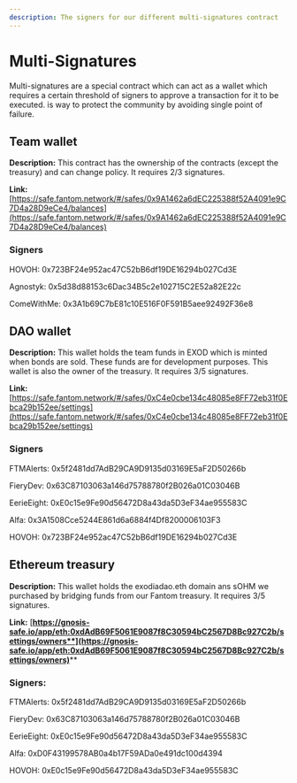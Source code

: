 ```yaml
---
description: The signers for our different multi-signatures contract
---
```


# Multi-Signatures

Multi-signatures are a special contract which can act as a wallet which requires a certain threshold of signers to approve a transaction for it to be executed. is way to protect the community by avoiding single point of failure.

## Team wallet

**Description:** This contract has the ownership of the contracts (except the treasury) and can change policy. It requires 2/3 signatures.

**Link:** [https://safe.fantom.network/#/safes/0x9A1462a6dEC225388f52A4091e9C7D4a28D9eCe4/balances](https://safe.fantom.network/#/safes/0x9A1462a6dEC225388f52A4091e9C7D4a28D9eCe4/balances)

### Signers

HOVOH: 0x723BF24e952ac47C52bB6df19DE16294b027Cd3E

Agnostyk: 0x5d38d88153c6Dac34B5c2e102715C2E52a82E22c

ComeWithMe: 0x3A1b69C7bE81c10E516F0F591B5aee92492F36e8

## DAO wallet

**Description:** This wallet holds the team funds in EXOD which is minted when bonds are sold. These funds are for development purposes. This wallet is also the owner of the treasury. It requires 3/5 signatures.

**Link:** [https://safe.fantom.network/#/safes/0xC4e0cbe134c48085e8FF72eb31f0Ebca29b152ee/settings](https://safe.fantom.network/#/safes/0xC4e0cbe134c48085e8FF72eb31f0Ebca29b152ee/settings)

### Signers

FTMAlerts: 0x5f2481dd7AdB29CA9D9135d03169E5aF2D50266b

FieryDev: 0x63C87103063a146d75788780f2B026a01C03046B

EerieEight: 0xE0c15e9Fe90d56472D8a43da5D3eF34ae955583C

Alfa: 0x3A1508Cce5244E861d6a6884f4Df8200006103F3

HOVOH: 0x723BF24e952ac47C52bB6df19DE16294b027Cd3E

## Ethereum treasury

**Description:** This wallet holds the exodiadao.eth domain ans sOHM we purchased by bridging funds from our Fantom treasury. It requires 3/5 signatures.

**Link:** [**https://gnosis-safe.io/app/eth:0xdAdB69F5061E9087f8C30594bC2567D8Bc927C2b/settings/owners**](https://gnosis-safe.io/app/eth:0xdAdB69F5061E9087f8C30594bC2567D8Bc927C2b/settings/owners)****

### Signers:

FTMAlerts: 0x5f2481dd7AdB29CA9D9135d03169E5aF2D50266b

FieryDev: 0x63C87103063a146d75788780f2B026a01C03046B

EerieEight: 0xE0c15e9Fe90d56472D8a43da5D3eF34ae955583C

Alfa: 0xD0F43199578AB0a4b17F59ADa0e491dc100d4394

HOVOH: 0xE0c15e9Fe90d56472D8a43da5D3eF34ae955583C

